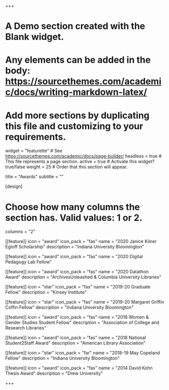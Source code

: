 +++
# A Demo section created with the Blank widget.
# Any elements can be added in the body: https://sourcethemes.com/academic/docs/writing-markdown-latex/
# Add more sections by duplicating this file and customizing to your requirements.


widget = "featurette"  # See https://sourcethemes.com/academic/docs/page-builder/
headless = true  # This file represents a page section.
active = true  # Activate this widget? true/false
weight = 25  # Order that this section will appear.

title = "Awards"
subtitle = ""

[design]
  # Choose how many columns the section has. Valid values: 1 or 2.
  columns = "2"

[[feature]]
  icon = "award"
  icon_pack = "fas"
  name = "2020 Janice Kilner Egloff Scholarship"
  description = "Indiana University Bloomington"

[[feature]]
  icon = "award"
  icon_pack = "fas"
  name = "2020 Digital Pedagogy Lab Fellow"

[[feature]]
  icon = "award"
  icon_pack = "fas"
  name = "2020 Datathon Award"
  description = "ArchivesUnleashed & Columbia University Libraries"
  
[[feature]]
  icon = "star"
  icon_pack = "fas"
  name = "2019-20 Graduate Fellow"
  description = "Kinsey Institute"
  
[[feature]]
  icon = "star"
  icon_pack = "fas"
  name = "2019-20 Margaret Griffin Coffin Fellow"
  description = "Indiana University Bloomington"

[[feature]]
  icon = "award"
  icon_pack = "fas"
  name = "2018 Women & Gender Studies Student Fellow"
  description = "Association of College and Research Libraries"

[[feature]]
  icon = "award"
  icon_pack = "fas"
  name = "2018 National Student2Staff Award"
  description = "American Library Association"

[[feature]]
  icon = "star"
  icon_pack = "far"
  name = "2018-19 May Copeland Fellow"
  description = "Indiana University Bloomington"

[[feature]]
  icon = "award"
  icon_pack = "fas"
  name = "2014 David Kohn Thesis Award"
  description = "Drew University"

+++